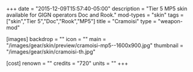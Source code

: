 +++
date = "2015-12-09T15:57:40-05:00"
description = "Tier 5 MP5 skin available for GIGN operators Doc and Rook."
mod-types = "skin"
tags = ["skin","Tier 5","Doc","Rook","MP5"]
title = "Cramoisi"
type = "weapon-mod"

[images]
  backdrop = ""
  icon = ""
  main = "/images/gear/skin/preview/cramoisi-mp5--1600x900.jpg"
  thumbnail = "/images/gear/skin/cramoisi-th.jpg"

[cost]
  renown = ""
  credits = "720"
  units = ""
+++
